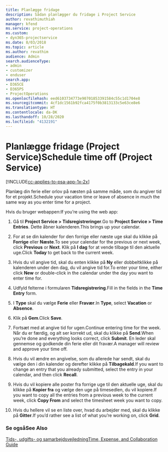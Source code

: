 ```yaml
---
title: Planlægge fridage
description: Sådan planlægger du fridage i Project Service
author: revathimuthiah
manager: kfend
ms.service: project-operations
ms.custom:
- dyn365-projectservice
ms.date: 8/03/2018
ms.topic: article
ms.author: revathim
audience: Admin
search.audienceType:
- admin
- customizer
- enduser
search.app:
- D365CE
- D365PS
- ProjectOperations
ms.openlocfilehash: eed6103734773e90701853391584c55c1d1704e8
ms.sourcegitcommit: 4cf1dc1561b92fca4175f0b3813133c5e63ce8e6
ms.translationtype: HT
ms.contentlocale: da-DK
ms.lasthandoff: 10/28/2020
ms.locfileid: "4132191"
---
```

# <a name="schedule-time-off-project-service"></a><span data-ttu-id="2c4c4-103">Planlægge fridage (Project Service)</span><span class="sxs-lookup"><span data-stu-id="2c4c4-103">Schedule time off (Project Service)</span></span>

[!INCLUDE[cc-applies-to-psa-app-1x-2x](../includes/cc-applies-to-psa-app-1x-2x.md)]

<span data-ttu-id="2c4c4-104">Planlæg din ferie eller orlov på næsten på samme måde, som du angiver tid for et projekt.</span><span class="sxs-lookup"><span data-stu-id="2c4c4-104">Schedule your vacation time or leave of absence in much the same way as you enter time for a project.</span></span>  
  
 <span data-ttu-id="2c4c4-105">Hvis du bruger webappen:</span><span class="sxs-lookup"><span data-stu-id="2c4c4-105">If you’re using the web app:</span></span>  
  
1.  <span data-ttu-id="2c4c4-106">Gå til **Project Service > Tidsregistreringer**.</span><span class="sxs-lookup"><span data-stu-id="2c4c4-106">Go to **Project Service > Time Entries**.</span></span> <span data-ttu-id="2c4c4-107">Dette åbner kalenderen.</span><span class="sxs-lookup"><span data-stu-id="2c4c4-107">This brings up your calendar.</span></span>  
  
2.  <span data-ttu-id="2c4c4-108">For at se din kalender for den forrige eller næste uge skal du klikke på **Forrige** eller **Næste**.</span><span class="sxs-lookup"><span data-stu-id="2c4c4-108">To see your calendar for the previous or next week, click **Previous** or **Next**.</span></span> <span data-ttu-id="2c4c4-109">Klik på **I dag** for at vende tilbage til den aktuelle uge.</span><span class="sxs-lookup"><span data-stu-id="2c4c4-109">Click **Today** to get back to the current week.</span></span>  
  
3.  <span data-ttu-id="2c4c4-110">Hvis du vil angive tid, skal du enten klikke på **Ny** eller dobbeltklikke på kalenderen under den dag, du vil angive tid for.</span><span class="sxs-lookup"><span data-stu-id="2c4c4-110">To enter your time, either click **New** or double-click in the calendar under the day you want to enter time for.</span></span>  
  
4.  <span data-ttu-id="2c4c4-111">Udfyld felterne i formularen **Tidsregistrering**.</span><span class="sxs-lookup"><span data-stu-id="2c4c4-111">Fill in the fields in the **Time Entry** form.</span></span>  
  
5.  <span data-ttu-id="2c4c4-112">I **Type** skal du vælge **Ferie** eller **Fravær**.</span><span class="sxs-lookup"><span data-stu-id="2c4c4-112">In **Type**, select **Vacation** or **Absence**.</span></span>  
  
6.  <span data-ttu-id="2c4c4-113">Klik på **Gem**.</span><span class="sxs-lookup"><span data-stu-id="2c4c4-113">Click **Save**.</span></span>  
  
7.  <span data-ttu-id="2c4c4-114">Fortsæt med at angive tid for ugen.</span><span class="sxs-lookup"><span data-stu-id="2c4c4-114">Continue entering time for the week.</span></span> <span data-ttu-id="2c4c4-115">Når du er færdig, og alt ser korrekt ud, skal du klikke på **Send**.</span><span class="sxs-lookup"><span data-stu-id="2c4c4-115">When you’re done and everything looks correct, click **Submit**.</span></span> <span data-ttu-id="2c4c4-116">En leder skal gennemse og godkende din ferie eller dit fravær.</span><span class="sxs-lookup"><span data-stu-id="2c4c4-116">A manager will review and approve your time off.</span></span>  
  
8.  <span data-ttu-id="2c4c4-117">Hvis du vil ændre en angivelse, som du allerede har sendt, skal du vælge den i din kalender og derefter klikke på **Tilbagekald**.</span><span class="sxs-lookup"><span data-stu-id="2c4c4-117">If you want to change an entry that you already submitted, select the entry in your calendar, and then click **Recall**.</span></span>  
  
9. <span data-ttu-id="2c4c4-118">Hvis du vil kopiere alle poster fra forrige uge til den aktuelle uge, skal du klikke på **Kopier fra** og vælge den uge på timesedlen, du vil kopiere.</span><span class="sxs-lookup"><span data-stu-id="2c4c4-118">If you want to copy all the entries from a previous week to the current week, click **Copy From** and select the timesheet week you want to copy.</span></span>  
  
10. <span data-ttu-id="2c4c4-119">Hvis du hellere vil se en liste over, hvad du arbejder med, skal du klikke på **Gitter**.</span><span class="sxs-lookup"><span data-stu-id="2c4c4-119">If you’d rather see a list of what you’re working on, click **Grid**.</span></span>  
  
### <a name="see-also"></a><span data-ttu-id="2c4c4-120">Se også</span><span class="sxs-lookup"><span data-stu-id="2c4c4-120">See Also</span></span>  
 [<span data-ttu-id="2c4c4-121">Tids-, udgifts- og samarbejdsvejledning</span><span class="sxs-lookup"><span data-stu-id="2c4c4-121">Time, Expense, and Collaboration Guide</span></span>](../psa/time-expense-collaboration-guide.md)

